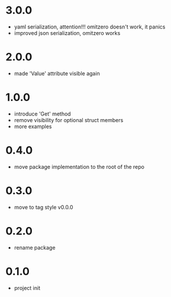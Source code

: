 # 3.0.0
* yaml serialization, attention!!! omitzero doesn't work, it panics
* improved json serialization, omitzero works

# 2.0.0
* made 'Value' attribute visible again

# 1.0.0
* introduce 'Get' method
* remove visibility for optional struct members
* more examples

# 0.4.0
* move package implementation to the root of the repo

# 0.3.0
* move to tag style v0.0.0

# 0.2.0
* rename package

# 0.1.0
* project init

